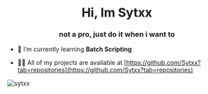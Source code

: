<h1 align="center">Hi, Im Sytxx</h1>
<h3 align="center">not a pro, just do it when i want to</h3>

- 🌱 I’m currently learning **Batch Scripting**

- 👨‍💻 All of my projects are available at [https://github.com/Sytxx?tab=repositories](https://github.com/Sytxx?tab=repositories)

<p align="left">
</p>

<p><img align="left" src="https://github-readme-stats.vercel.app/api/top-langs?username=sytxx&show_icons=true&theme=dark#gh-dark-mode-only" alt="sytxx" /></p>
